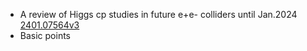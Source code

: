 * A review of Higgs cp studies in future e+e- colliders until Jan.2024 [2401.07564v3](https://arxiv.org/pdf/2401.07564.pdf)
* Basic points
